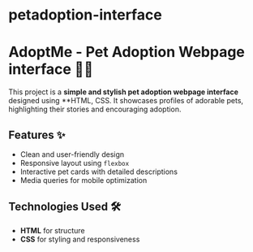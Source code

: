 # petadoption-interface
# AdoptMe - Pet Adoption Webpage interface 🐶🐱

This project is a **simple and stylish pet adoption webpage interface** designed using **HTML, CSS. It showcases profiles of adorable pets, highlighting their stories and encouraging adoption.

## Features ✨
- Clean and user-friendly design  
- Responsive layout using `flexbox`  
- Interactive pet cards with detailed descriptions  
- Media queries for mobile optimization  

## Technologies Used 🛠️
- **HTML** for structure  
- **CSS** for styling and responsiveness 
